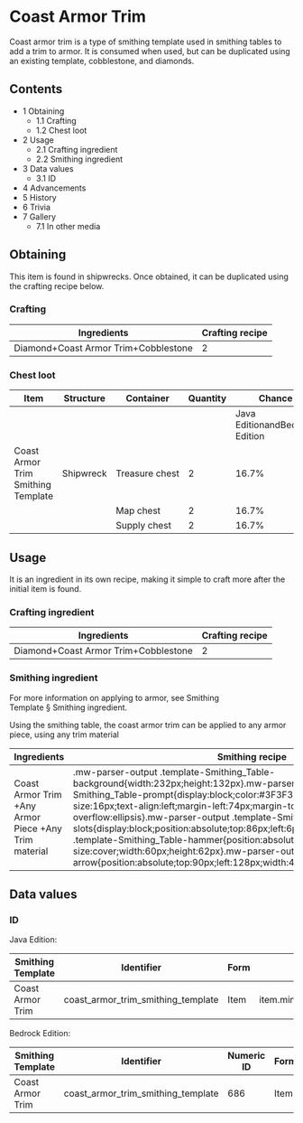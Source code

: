 # Coast Armor Trim
Coast armor trim is a type of smithing template used in smithing tables to add a trim to armor. It is consumed when used, but can be duplicated using an existing template, cobblestone, and diamonds.

## Contents
- 1 Obtaining
	- 1.1 Crafting
	- 1.2 Chest loot
- 2 Usage
	- 2.1 Crafting ingredient
	- 2.2 Smithing ingredient
- 3 Data values
	- 3.1 ID
- 4 Advancements
- 5 History
- 6 Trivia
- 7 Gallery
	- 7.1 In other media

## Obtaining
This item is found in shipwrecks. Once obtained, it can be duplicated using the crafting recipe below.

### Crafting
| Ingredients                          | Crafting recipe |
|--------------------------------------|-----------------|
| Diamond+Coast Armor Trim+Cobblestone | 2               |

### Chest loot
| Item                               | Structure | Container      | Quantity | Chance                         |
|------------------------------------|-----------|----------------|----------|--------------------------------|
|                                    |           |                |          | Java EditionandBedrock Edition |
| Coast Armor Trim Smithing Template | Shipwreck | Treasure chest | 2        | 16.7%                          |
|                                    |           | Map chest      | 2        | 16.7%                          |
|                                    |           | Supply chest   | 2        | 16.7%                          |

## Usage
It is an ingredient in its own recipe, making it simple to craft more after the initial item is found.

### Crafting ingredient
| Ingredients                          | Crafting recipe |
|--------------------------------------|-----------------|
| Diamond+Coast Armor Trim+Cobblestone | 2               |

### Smithing ingredient
For more information on applying to armor, see Smithing Template § Smithing ingredient.

Using the smithing table, the coast armor trim can be applied to any armor piece, using any trim material

| Ingredients                                          | Smithing recipe                                                                                                                                                                                                                                                                                                                                                                                                                                                                                                                                                                                                                                           |
|------------------------------------------------------|-----------------------------------------------------------------------------------------------------------------------------------------------------------------------------------------------------------------------------------------------------------------------------------------------------------------------------------------------------------------------------------------------------------------------------------------------------------------------------------------------------------------------------------------------------------------------------------------------------------------------------------------------------------|
| Coast Armor Trim +Any Armor Piece +Any Trim material | .mw-parser-output .template-Smithing_Table-background{width:232px;height:132px}.mw-parser-output .template-Smithing_Table-prompt{display:block;color:#3F3F3F;font-family:Minecraft;font-size:16px;text-align:left;margin-left:74px;margin-top:24px;overflow:hidden;text-overflow:ellipsis}.mw-parser-output .template-Smithing_Table-slots{display:block;position:absolute;top:86px;left:6px}.mw-parser-output .template-Smithing_Table-hammer{position:absolute;top:6px;left:6px;background-size:cover;width:60px;height:62px}.mw-parser-output .template-Smithing_Table-arrow{position:absolute;top:90px;left:128px;width:44px;height:30px}Upgrade Gear |

## Data values
### ID
Java Edition:

| Smithing Template | Identifier                         | Form | Translation key                                                               |
|-------------------|------------------------------------|------|-------------------------------------------------------------------------------|
| Coast Armor Trim  | coast_armor_trim_smithing_template | Item | item.minecraft.coast_armor_trim_smithing_templatetrim_pattern.minecraft.coast |

Bedrock Edition:

| Smithing Template | Identifier                         | Numeric ID | Form | Translation key                                    |
|-------------------|------------------------------------|------------|------|----------------------------------------------------|
| Coast Armor Trim  | coast_armor_trim_smithing_template | 686        | Item | item.smithing_template.nametrim_pattern.coast.name |

